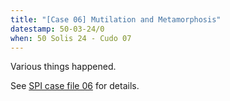 ```yaml
---
title: "[Case 06] Mutilation and Metamorphosis"
datestamp: 50-03-24/0
when: 50 Solis 24 - Cudo 07
---
```


Various things happened.

See [SPI case file 06](https://docs.google.com/document/d/1uzdvROrkKI75fPm45KwwpsmPQiFhCuIwwPoFg80XZao/edit) for details.
